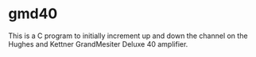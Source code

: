 # gmd40
This is a C program to initially increment up and down the channel on the Hughes and Kettner GrandMesiter Deluxe 40 amplifier.
